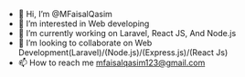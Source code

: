 - 👋 Hi, I’m @MFaisalQasim
- 👀 I’m interested in Web developing
- 🌱 I’m currently working on Laravel, React JS, And Node.js
- 💞️ I’m looking to collaborate on Web Development(Laravel)/(Node.js)/(Express.js)/(React Js)  
- 📫 How to reach me mfaisalqasim123@gmail.com

<!---
MFaisalQasim/MFaisalQasim is a ✨ special ✨ repository because its `README.md` (this file) appears on your GitHub profile.
You can click the Preview link to take a look at your changes.
--->
